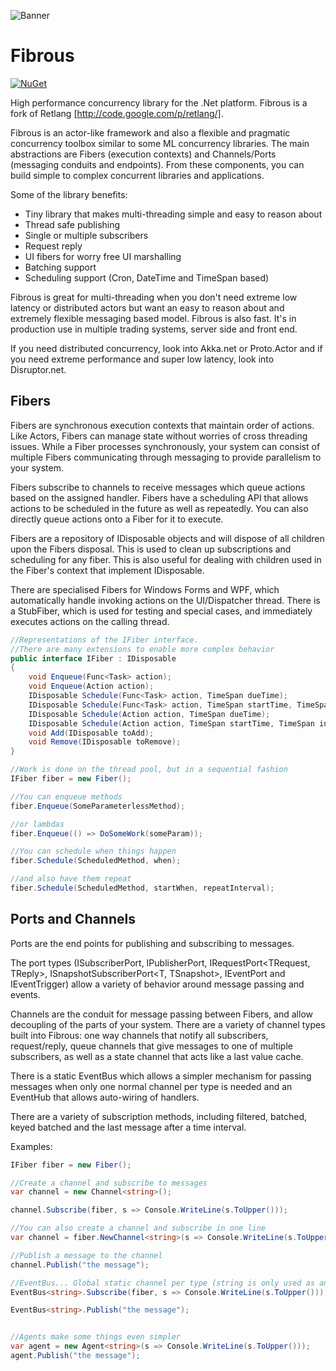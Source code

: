 ![Banner](Images/Banner.png)

# Fibrous

[![NuGet](https://img.shields.io/nuget/v/Fibrous.svg)](https://www.nuget.org/packages/Fibrous/)

High performance concurrency library for the .Net platform. Fibrous is a fork of
Retlang [http://code.google.com/p/retlang/].

Fibrous is an actor-like framework and also a flexible and pragmatic concurrency toolbox similar to some ML concurrency libraries. The main abstractions are
Fibers (execution contexts) and Channels/Ports (messaging conduits and endpoints).  From these components, you can build simple to complex concurrent libraries and applications.  

Some of the library benefits:

- Tiny library that makes multi-threading simple and easy to reason about
- Thread safe publishing
- Single or multiple subscribers
- Request reply
- UI fibers for worry free UI marshalling
- Batching support
- Scheduling support (Cron, DateTime and TimeSpan based)

Fibrous is great for multi-threading when you don't need extreme low latency or distributed actors but want an easy to
reason about and extremely flexible messaging based model. Fibrous is also fast. It's in production use in multiple
trading systems, server side and front end.

If you need distributed concurrency, look into Akka.net or Proto.Actor and if you need extreme performance and super low
latency, look into Disruptor.net.

Fibers
------

Fibers are synchronous execution contexts that maintain order of actions. Like Actors, Fibers can manage state without
worries of cross threading issues. While a Fiber processes synchronously, your system can consist of multiple Fibers
communicating through messaging to provide parallelism to your system.

Fibers subscribe to channels to receive messages which queue actions based on the assigned handler. Fibers have a
scheduling API that allows actions to be scheduled in the future as well as repeatedly. You can also directly queue
actions onto a Fiber for it to execute.

Fibers are a repository of IDisposable objects and will dispose of all children upon the Fibers disposal. This is used
to clean up subscriptions and scheduling for any fiber. This is also useful for dealing with children used in the
Fiber's context that implement IDisposable.

There are specialised Fibers for Windows Forms and WPF, which automatically handle invoking actions on the UI/Dispatcher
thread. There is a StubFiber, which is used for testing and special cases, and immediately executes actions on the
calling thread.

```csharp
//Representations of the IFiber interface.
//There are many extensions to enable more complex behavior
public interface IFiber : IDisposable
{
    void Enqueue(Func<Task> action);
    void Enqueue(Action action);
    IDisposable Schedule(Func<Task> action, TimeSpan dueTime);
    IDisposable Schedule(Func<Task> action, TimeSpan startTime, TimeSpan interval);
    IDisposable Schedule(Action action, TimeSpan dueTime);
    IDisposable Schedule(Action action, TimeSpan startTime, TimeSpan interval);
    void Add(IDisposable toAdd);
    void Remove(IDisposable toRemove);
}
```

```csharp
//Work is done on the thread pool, but in a sequential fashion
IFiber fiber = new Fiber();

//You can enqueue methods
fiber.Enqueue(SomeParameterlessMethod);

//or lambdas
fiber.Enqueue(() => DoSomeWork(someParam));

//You can schedule when things happen
fiber.Schedule(ScheduledMethod, when);

//and also have them repeat
fiber.Schedule(ScheduledMethod, startWhen, repeatInterval);
```

Ports and Channels
------------------

Ports are the end points for publishing and subscribing to messages.

The port types (ISubscriberPort<T>, IPublisherPort<T>, IRequestPort<TRequest, TReply>, ISnapshotSubscriberPort<T,
TSnapshot>, IEventPort and IEventTrigger) allow a variety of behavior around message passing and events.

Channels are the conduit for message passing between Fibers, and allow decoupling of the parts of your system. There are
a variety of channel types built into Fibrous: one way channels that notify all subscribers, request/reply, queue
channels that give messages to one of multiple subscribers, as well as a state channel that acts like a last value
cache.

There is a static EventBus which allows a simpler mechanism for passing messages when only one normal channel per type
is needed and an EventHub that allows auto-wiring of handlers.

There are a variety of subscription methods, including filtered, batched, keyed batched and the last message after a
time interval.

Examples:

```csharp
IFiber fiber = new Fiber();

//Create a channel and subscribe to messages
var channel = new Channel<string>();

channel.Subscribe(fiber, s => Console.WriteLine(s.ToUpper()));

//You can also create a channel and subscribe in one line
var channel = fiber.NewChannel<string>(s => Console.WriteLine(s.ToUpper()));

//Publish a message to the channel
channel.Publish("the message");

//EventBus... Global static channel per type (string is only used as an example)
EventBus<string>.Subscribe(fiber, s => Console.WriteLine(s.ToUpper()));

EventBus<string>.Publish("the message");


//Agents make some things even simpler
var agent = new Agent<string>(s => Console.WriteLine(s.ToUpper()));
agent.Publish("the message");
```
